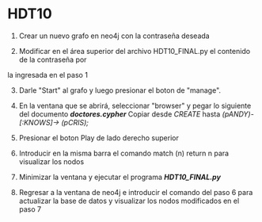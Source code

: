 # HDT10
1. Crear un nuevo grafo en neo4j con la contraseña deseada

2. Modificar en el área superior del archivo HDT10_FINAL.py el contenido de la contraseña por 

la ingresada en el paso 1

3. Darle "Start" al grafo y luego presionar el boton de "manage". 

4. En la ventana que se abrirá, seleccionar "browser" y pegar lo siguiente del documento ***doctores.cypher*** 
     Copiar desde *CREATE* hasta *(pANDY)-[:KNOWS]-> (pCRIS);*

5. Presionar el boton Play de lado derecho superior

6. Introducir en la misma barra el comando match (n) return n para visualizar los nodos

7. Minimizar la ventana y ejecutar el programa ***HDT10_FINAL.py***

8. Regresar a la ventana de neo4j e introducir el comando del paso 6 para actualizar la base de datos y visualizar los nodos modificados 
en el paso 7
